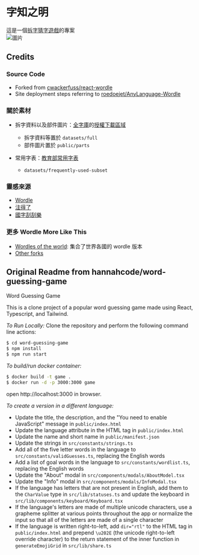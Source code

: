# 字知之明

這是一個[拆字猜字遊戲](https://zedaizd.github.io/zh-char-puzzle/)的專案  
![圖片](https://user-images.githubusercontent.com/47981087/153716708-cab8d32e-8481-4b3c-be98-d4382266c436.png)


## Credits

### Source Code

- Forked from [ cwackerfuss/react-wordle](https://github.com/cwackerfuss/react-wordle)  
- Site deployment steps referring to [roedoejet/AnyLanguage-Wordle](https://github.com/roedoejet/AnyLanguage-Wordle)

### 關於素材

- 拆字資料以及部件圖片：[全字庫](https://www.cns11643.gov.tw/index.jsp)的[授權下載區域](https://www.cns11643.gov.tw/pageView.jsp?ID=59)  
  - 拆字資料等置於 `datasets/full`  
  - 部件圖片置於 `public/parts`  

- 常用字表：[教育部常用字表](https://language.moe.gov.tw/result.aspx?classify_sn=23&subclassify_sn=437&content_sn=46)  
  - `datasets/frequently-used-subset`  

### 靈感來源
- [Wordle](https://www.powerlanguage.co.uk/wordle/)
- [注得了](https://words.hk/static/bopomofo-wordle/)
- [國字刮刮樂](https://stimim.github.io/cht_scratchcard/)


### 更多 Wordle More Like This
- [Wordles of the world](https://rwmpelstilzchen.gitlab.io/wordles/): 集合了世界各國的 wordle 版本
- [Other forks](https://github.com/cwackerfuss/react-wordle#projects-built-using-this-repo)

## Original Readme from hannahcode/word-guessing-game

Word Guessing Game

This is a clone project of a popular word guessing game made using React, Typescript, and Tailwind.

_To Run Locally:_
Clone the repository and perform the following command line actions:

```bash
$ cd word-guessing-game
$ npm install
$ npm run start
```

_To build/run docker container:_

```bash
$ docker build -t game .
$ docker run -d -p 3000:3000 game
```

open http://localhost:3000 in browser.

_To create a version in a different language:_

- Update the title, the description, and the "You need to enable JavaScript" message in `public/index.html`
- Update the language attribute in the HTML tag in `public/index.html`
- Update the name and short name in `public/manifest.json`
- Update the strings in `src/constants/strings.ts`
- Add all of the five letter words in the language to `src/constants/validGuesses.ts`, replacing the English words
- Add a list of goal words in the language to `src/constants/wordlist.ts`, replacing the English words
- Update the "About" modal in `src/components/modals/AboutModel.tsx`
- Update the "Info" modal in `src/components/modals/InfoModal.tsx`
- If the language has letters that are not present in English, add them to the `CharValue` type in `src/lib/statuses.ts` and update the keyboard in `src/lib/components/keyboard/Keyboard.tsx`
- If the language's letters are made of multiple unicode characters, use a grapheme splitter at various points throughout the app or normalize the input so that all of the letters are made of a single character
- If the language is written right-to-left, add `dir="rtl"` to the HTML tag in `public/index.html` and prepend `\u202E` (the unicode right-to-left override character) to the return statement of the inner function in `generateEmojiGrid` in `src/lib/share.ts`
